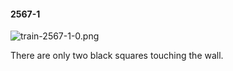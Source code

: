 #### 2567-1
![train-2567-1-0.png](https://github.com/lil-lab/nlvr/raw/master/nlvr/train/images/63/train-2567-1-0.png "train-2567-1-0.png")

There are only two black squares touching the wall.